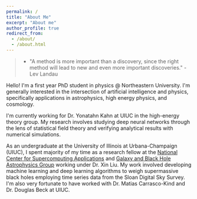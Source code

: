 ```yaml
---
permalink: /
title: "About Me"
excerpt: "About me"
author_profile: true
redirect_from:
  - /about/
  - /about.html
---
```

> * "A method is more important than a discovery, since the right method will lead to new and even more important discoveries." - Lev Landau

Hello! I'm a first year PhD student in physics @ Northeastern University.  I'm generally interested in the intersection of artificial intelligence and physics, specifically applications in astrophysics, high energy physics, and cosmology.  

I'm currently working for Dr. Yonatahn Kahn at UIUC in the high-energy theory group.  My research involves studying deep neural networks through the lens of statistical field theory and verifying analytical results with numerical simulations.

As an undergraduate at the University of Illinois at Urbana-Champaign (UIUC), I spent majority of my time as a research fellow at the [National Center for Supercomputing Applications](http://www.ncsa.illinois.edu) and [Galaxy and Black Hole Astrophysics Group](https://publish.illinois.edu/liu-group/) working under Dr. Xin Liu.  My work involved developing machine learning and deep learning algorithms to weigh supermassive black holes employing time series data from the Sloan Digital Sky Survey. I'm also very fortunate to have worked with Dr. Matias Carrasco-Kind and Dr. Douglas Beck at UIUC.
